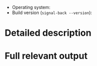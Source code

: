 <!--- Provide a general summary of the issue in the title above. -->

- Operating system:
- Build version (`signal-back --version`):

# Detailed description


# Full relevant output
<!-- Make sure you run using the -v flag. -->
